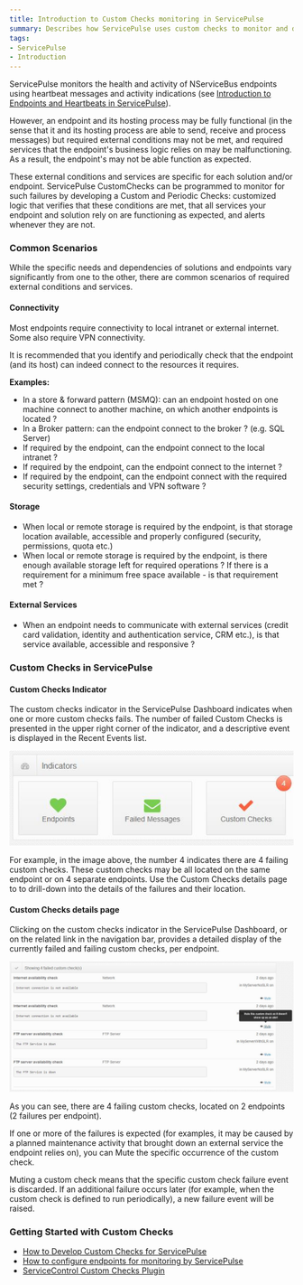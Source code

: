 ```yaml
---
title: Introduction to Custom Checks monitoring in ServicePulse
summary: Describes how ServicePulse uses custom checks to monitor and detect problem that are unique to the solution or endpoint(s) monitored
tags:
- ServicePulse
- Introduction
---
```


ServicePulse monitors the health and activity of NServiceBus endpoints using heartbeat messages and activity indications (see [Introduction to Endpoints and Heartbeats in ServicePulse](http://docs.particular.net/ServicePulse/intro-endpoints-heartbeats)).

However, an endpoint and its hosting process may be fully functional (in the sense that it and its hosting process are able to send, receive and process messages) but required external conditions may not be met, and required services that the endpoint's business logic relies on may be malfunctioning. As a result, the endpoint's may not be able function as expected.

These external conditions and services are specific for each solution and/or endpoint. ServicePulse CustomChecks can be programmed to monitor for such failures by developing a Custom and Periodic Checks: customized logic that verifies that these conditions are met, that all services your endpoint and solution rely on are functioning as expected, and alerts whenever they are not.

### Common Scenarios

While the specific needs and dependencies of solutions and endpoints vary significantly from one to the other, there are common scenarios of required external conditions and services.

#### Connectivity

Most endpoints require connectivity to local intranet or external internet. Some also require VPN connectivity. 

It is recommended that you identify and periodically check that the endpoint (and its host) can indeed connect to the resources it requires. 

**Examples:**

* In a store & forward pattern (MSMQ): can an endpoint hosted on one machine connect to another machine, on which another endpoints is located ?
* In a Broker pattern: can the endpoint connect to the broker ? (e.g. SQL Server) 
* If required by the endpoint, can the endpoint connect to the local intranet ?
* If required by the endpoint, can the endpoint connect to the internet ?  
* If required by the endpoint, can the endpoint connect with the required security settings, credentials and VPN software ?  

#### Storage

* When local or remote storage is required by the endpoint, is that storage location available, accessible and properly configured (security, permissions, quota etc.)
* When local or remote storage is required by the endpoint, is there enough available storage left for required operations ? If there is a requirement for a minimum free space available - is that requirement met ?

#### External Services

* When an endpoint needs to communicate with external services (credit card validation, identity and authentication service, CRM etc.), is that service available, accessible and responsive ? 

### Custom Checks in ServicePulse

#### Custom Checks Indicator

The custom checks indicator in the ServicePulse Dashboard indicates when one or more custom checks fails. The number of failed Custom Checks is presented in the upper right corner of the indicator, and a descriptive event is displayed in the Recent Events list.

![Custom Checks](images/custom-checks.jpg)

For example, in the image above, the number 4 indicates there are 4 failing custom checks. These custom checks may be all located on the same endpoint or on 4 separate endpoints. Use the Custom Checks details page to to drill-down into the details of the failures and their location. 

#### Custom Checks details page

Clicking on the custom checks indicator in the ServicePulse Dashboard, or on the related link in the navigation bar, provides a detailed display of the currently failed and failing custom checks, per endpoint.

![Custom Checks Details page](images/custom-checks-details.jpg)

As you can see, there are 4 failing custom checks, located on 2 endpoints (2 failures per endpoint). 

If one or more of the failures is expected (for examples, it may be caused by a planned maintenance activity that brought down an external service the endpoint relies on), you can Mute the specific occurrence of the custom check.

Muting a custom check means that the specific custom check failure event is discarded. If an additional failure occurs later (for example, when the custom check is defined to run periodically), a new failure event will be raised.    
 
### Getting Started with Custom Checks

* [How to Develop Custom Checks for ServicePulse](/ServicePulse/how-to-develop-custom-checks)
* [How to configure endpoints for monitoring by ServicePulse](/ServicePulse/how-to-configure-endpoints-for-monitoring)
* [ServiceControl Custom Checks Plugin](/ServiceControl/Plugins#servicecontrol-plugin-customchecks)
